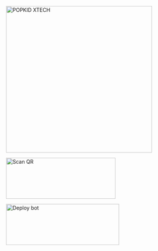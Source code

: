 <a href="https://whatsapp.com/channel/0029VadQrNI8KMqo79BiHr3l">
      <img alt="POPKID XTECH" height="400" src="https://files.catbox.moe/ialfpw.png" />
    </a>
  </div>
</div>

<a href="https://popkid.vercel.app/"><img align="center" src="https://i.imgur.com/dzPTA6u.png" alt="Scan QR" height="112" width="300" /></a><br>

</div>

<a href="https://github.com/Popkiddevs/POPKID-XTECH/fork" target="blank"><img align="center" src="https://i.imgur.com/cxaSEWe.png" alt="Deploy bot" height="112" width="310" /></a>

</div>
